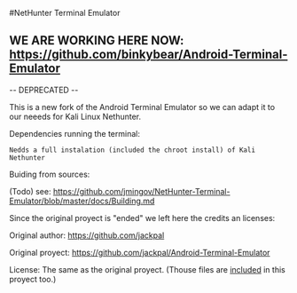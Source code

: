 #NetHunter Terminal Emulator


## WE ARE WORKING HERE NOW: https://github.com/binkybear/Android-Terminal-Emulator







-- DEPRECATED --

This is a new fork of the Android Terminal Emulator so we can adapt it to our neeeds for Kali Linux Nethunter.

Dependencies running the terminal:

    Nedds a full instalation (included the chroot install) of Kali Nethunter



Buiding from sources:

(Todo) see: https://github.com/jmingov/NetHunter-Terminal-Emulator/blob/master/docs/Building.md


Since the original proyect is "ended" we left here the credits an licenses:


Original author: https://github.com/jackpal

Original proyect: https://github.com/jackpal/Android-Terminal-Emulator

License: The same as the original proyect. (Thouse files are [included](https://github.com/jmingov/NetHunter-Terminal-Emulator/blob/master/NOTICE) in this proyect too.)
